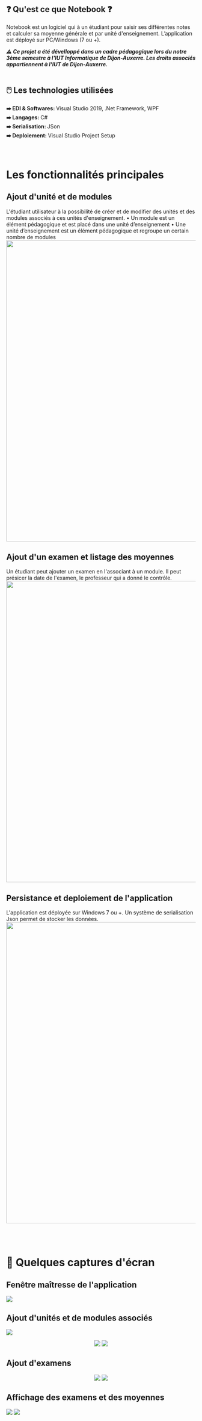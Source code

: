 <h2> ❓ Qu'est ce que Notebook ❓ </h2>

Notebook est un logiciel qui à un étudiant pour saisir ses différentes notes et calculer sa moyenne générale et par unité d'enseignement. L’application est déployé
sur PC/Windows (7 ou +).


*<b> ⚠️ Ce projet a été dévelloppé dans un cadre pédagogique lors du notre 3ème semestre à l'IUT Informatique de Dijon-Auxerre.
Les droits associés appartiennent à l'IUT de Dijon-Auxerre. </b>*
<br/><br/>
 
<h2> 🖱️ Les technologies utilisées </h2>
<b> ➡️ EDI & Softwares: </b> Visual Studio 2019, .Net Framework, WPF 
  </br>
<b> ➡️ Langages: </b> C# <br/>
<b> ➡️ Serialisation: </b> JSon <br/>
<b> ➡️ Deploiement: </b> Visual Studio Project Setup <br/>
<br/><br/>

# Les fonctionnalités principales


<h2> Ajout d'unité et de modules </h2>
L'étudiant utilisateur à la possibilité de créer et de modifier des unités et des modules associés à ces unités d'enseignement.
• Un module est un élément pédagogique et est placé dans une unité d’enseignement
• Une unité d’enseignement est un élément pédagogique et regroupe un certain nombre de
modules

<img src="Presentation/gifs/unit_modules.gif" width="800">

<h2> Ajout d'un examen et listage des moyennes </h2>
  Un étudiant peut ajouter un examen en l'associant à un module.
Il peut présicer la date de l'examen, le professeur qui a donné le contrôle.

<img src="Presentation/gifs/exams.gif" width="800">

<h2> Persistance et deploiement de l'application </h2>
  L'application est déployée sur Windows 7 ou +. Un système de serialisation Json permet de stocker les données.

<img src="Presentation/gifs/persistance.gif" width="800">

<br/><br/>

# 🧰 Quelques captures d'écran

<h2> Fenêtre maîtresse de l'application </h2>
  <img src="Presentation/fenetre maitresse.PNG" >
  
<h2> Ajout d'unités et de modules associés </h2>
 <img src="Presentation/unites_et_modules_2.PNG" >
 <p align="center">
  <img src="Presentation/creation_unite.PNG" >
  <img src="Presentation/creation_module.PNG" >
</p>

  
<h2> Ajout d'examens </h2>
 <p align="center">
  <img src="Presentation/creation_examen.PNG" >
  <img src="Presentation/creation_examen_date.PNG" >
</p>

 
 <h2> Affichage des examens et des moyennes </h2>
  <img src="Presentation/Moyennes_1.PNG" >
  <img src="Presentation/Moyennes_2.PNG" >

